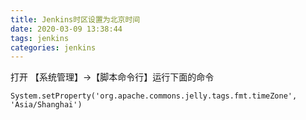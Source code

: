 ```yaml
---
title: Jenkins时区设置为北京时间
date: 2020-03-09 13:38:44
tags: jenkins
categories: jenkins
---
```


打开 【系统管理】->【脚本命令行】运行下面的命令

```
System.setProperty('org.apache.commons.jelly.tags.fmt.timeZone', 'Asia/Shanghai')
```